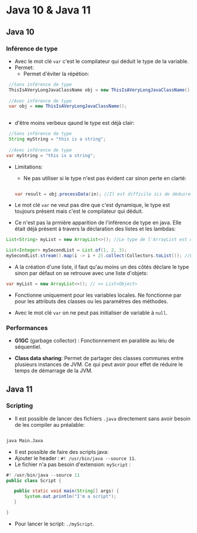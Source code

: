 # Java 10 & Java 11

## Java 10

### Inférence de type

* Avec le mot clé `var` c'est le compilateur qui déduit le type de la variable.
* Permet: 
  * Permet d'éviter la répétion:
  
```java
 //Sans inférence de type
 ThisIsAVeryLongJavaClassName obj = new ThisIsAVeryLongJavaClassName();
 
 //Avec inférence de type
 var obj = new ThisIsAVeryLongJavaClassName();
 
```
  
  * d'être moins verbeux qaund le type est déjà clair:
  
```java
 //Sans inférence de type
 String myString = "this is a string";
 
 //Avec inférence de type
var myString = "this is a string";
```

* Limitations:
  * Ne pas utiliser si le type n'est pas évident car sinon perte en clarté:
  
  ```java
  
  var result = obj.processData(in); //Il est difficile ici de déduire le type de result
  
  ```
* Le mot clé `var` ne veut pas dire que c'est dynamique, le type est toujours présent mais c'est le compilateur qui déduit.

* Ce n'est pas la prmière apparition de l'inférence de type en java. Elle était déjà présent à travers la déclaration des listes et les lambdas:

```java
List<String> myList = new ArrayList<>(); //Le type de l'ArrayList est déduit par le compilateur

List<Integer> mySecondList = List.of(1, 2, 3);
mySecondList.stream().map(i -> i + 2).collect(Collectors.toList()); //Le type de i est déduit par le compilateur

```

* A la création d'une liste, il faut qu'au moins un des côtés déclare le type sinon par défaut on se retrouve avec une liste d'objets:

```java
var myList = new ArrayList<>(); // => List<Object> 
```

* Fonctionne uniquement pour les variables locales. Ne fonctionne par pour les attributs des classes ou les paramétres des méthodes.

* Avec le mot clé `var` on ne peut pas initialiser de variable à `null`.


### Performances

* **G1GC** (garbage collector) : Fonctionnement en parallèle au leiu de séquentiel.

* **Class data sharing**: Permet de partager des classes communes entre plusieurs instances de JVM. Ce qui peut avoir pour effet de réduire le temps de démarrage de la JVM.

## Java 11

### Scripting 

* Il est possible de lancer des fichiers `.java` directement sans avoir besoin de les compiler au préalable:

```bash

java Main.Java

```

* Il est possible de faire des scripts java:
 * Ajouter le header : `#! /usr/bin/java --source 11`.
 * Le fichier n'a pas besoin d'extension: `myScript` :
 
 ```java
 #! /usr/bin/java --source 11
 public class Script {

	public static void main(String[] args) {
		System.out.println("I'm a script");
	}

}
 ```
 
 * Pour lancer le script: `./myScript`. 

